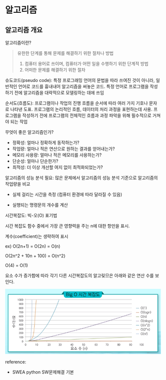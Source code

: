 # 알고리즘

## 알고리즘 개요

알고리즘이란?

> 유한한 단계를 통해 문제를 해결하기 위한 절차나 방법
>
> 1. 컴퓨터 용어로 쓰이며, 컴퓨터가 어떤 일을 수행하기 위한 단계적 방법
> 2. 어떠한 문제를 해결하기 위한 절차

슈도코드(pseudo code): 특정 프로그래밍 언어의 문법을 따라 쓰여진 것이 아니라, 일반적인 언어로 코드를 흉내내어 알고리즘을 써놓은 코드. 특정 언어로 프로그램을 작성하기 전에 알고리즘을 대략적으로 모델링하는 데에 쓰임

순서도(흐름도): 프로그램이나 작업의 진행 흐름을 순서에 따라 여러 가지 기호나 문자로 나타낸 도표. 프로그램의 논리적인 흐름, 데이터의 처리 과정을 표현하는데 사용. 프로그램을 작성하기 전에 프로그램의 전체적인 흐름과 과정 파악을 위해 필수적으로 거쳐야 되는 작업

무엇이 좋은 알고리즘인가?

- 정확성: 얼마나 정확하게 동작하는가?
- 작업량: 얼마나 적은 연산으로 원하는 결과를 얻어내는가?
- 메모리 사용량: 얼마나 적은 메모리를 사용하는가?
- 단순성: 얼마나 단순한가?
- 최적성: 더 이상 개선할 여지 없이 최적화되었는가?

알고리즘의 성능 분석 필요: 많은 문제에서 알고리즘의 성능 분석 기준으로 알고리즘의 작업량을 비교

- 실제 걸리는 시간을 측정 (컴퓨터 환경에 따라 달라질 수 있음)

- 실행되는 명령문의 개수를 계산



시간복잡도: 빅-오(O) 표기법

시간  복잡도 함수 중에서 가장 큰 영향력을 주는 n에 대한 항만을 표시.

계수(coefficient)는 생략하여 표시

ex) O(2n+1) = O(2n) = O(n)

O(2n^2 + 10n + 100) = O(n^2)

O(4) = O(1)



요소 수가 증가함에 따라 각기 다른 시간복잡도의 알고맂므은 아래와 같은 연산 수를 보인다.

![image-20210123135259166](알고리즘.assets/image-20210123135259166.png)



reference: 

- SWEA python SW문제해결 기본